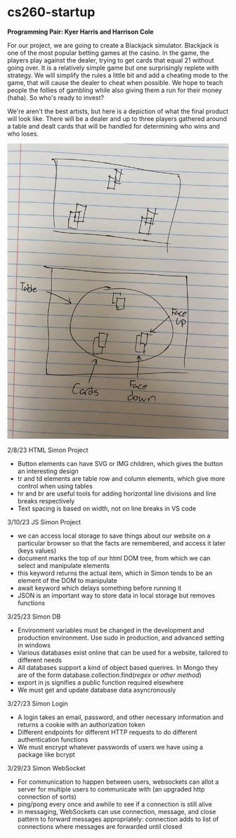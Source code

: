 # cs260-startup
**Programming Pair: Kyer Harris and Harrison Cole**

For our project, we are going to create a Blackjack simulator. Blackjack is one of the most popular betting games at the casino. In the game, the players play against the dealer, trying to get cards that equal 21 without going over. It is a relatively simple game but one surprisingly replete with strategy. We will simplify the rules a little bit and add a cheating mode to the game, that will cause the dealer to cheat when possible. We hope to teach people the follies of gambling while also giving them a run for their money (haha). So who's ready to invest?

We're aren't the best artists, but here is a depiction of what the final product will look like. There will be a dealer and up to three players gathered around a table and dealt cards that will be handled for determining who wins and who loses.

![blackjackRough](blackjackRough.jpg)




2/8/23 HTML Simon Project
- Button elements can have SVG or IMG children, which gives the button an interesting design
- tr and td elements are table row and column elements, which give more control when using tables
- hr and br are useful tools for adding horizontal line divisions and line breaks respectively
- Text spacing is based on width, not on line breaks in VS code

3/10/23 JS Simon Project
- we can access local storage to save things about our website on a particular browser so that the facts are remembered, and access it later (keys values)
- document marks the top of our html DOM tree, from which we can select and manipulate elements
- this keyword returns the actual item, which in Simon tends to be an element of the DOM to manipulate
- await keyword which delays something before running it
- JSON is an important way to store data in local storage but removes functions

3/25/23 Simon DB
- Environment variables must be changed in the development and production environment. Use sudo in production, and advanced setting in windows
- Various databases exist online that can be used for a website, tailored to different needs
- All databases support a kind of object based querires. In Mongo they are of the form database.collection.find(*regex or other method*)
- export in js signifies a public function required elsewhere
- We must get and update database data asyncronously

3/27/23 Simon Login
- A login takes an email, password, and other necessary information and returns a cookie with an authorization token
- Different endpoints for different HTTP requests to do different authentication functions
- We must encrypt whatever passwords of users we have using a package like bcrypt

3/29/23 Simon WebSocket
- For communication to happen between users, websockets can allot a server for multiple users to communicate with (an upgraded http connection of sorts)
- ping/pong every once and awhile to see if a connection is still alive
- in messaging, WebSockets can use connection, message, and close pattern to forward messages appropriately: connection adds to list of connections where messages are forwarded until closed
